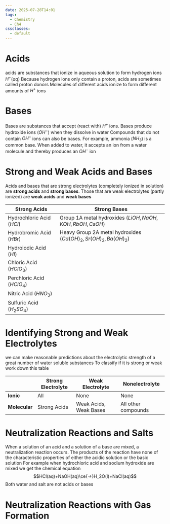 ```yaml
---
date: 2025-07-28T14:01
tags:
  - Chemistry
  - Ch4
cssclasses:
  - default
---
```

# Acids
acids are substances that ionize in aqueous solution to form hydrogen ions $H^+(aq)$
Because hydrogen ions only contain a proton, acids are sometimes called proton donors
Molecules of different acids ionize to form different amounts of $H^+$ ions

# Bases
Bases are substances that accept (react with) $H^+$ ions. Bases produce hydroxide ions ($OH^-$) when they dissolve in water
Compounds that do not contain $OH^-$ ions can also be bases. For example, ammonia ($NH_3$) is a common base. When added to water, it accepts an ion from a water molecule and thereby produces an $OH^-$ ion

# Strong and Weak Acids and Bases
Acids and bases that are strong electrolytes (completely ionized in solution) are **strong acids** and **strong bases**. Those that are weak electrolytes (partly ionized) are **weak acids** and **weak bases**

| Strong Acids               | Strong Bases                                                   |
| -------------------------- | -------------------------------------------------------------- |
| Hydrochloric Acid ($HCl$)  | Group 1A metal hydroxides ($LiOH,NaOH,KOH,RbOH,CsOH$)          |
| Hydrobromic Acid ($HBr$)   | Heavy Group 2A metal hydroxides ($Ca(OH)_2,Sr(OH)_2,Ba(OH)_2$) |
| Hydroiodic Acid ($HI$)     |                                                                |
| Chloric Acid ($HClO_3$)    |                                                                |
| Perchloric Acid ($HClO_4$) |                                                                |
| Nitric Acid ($HNO_3$)      |                                                                |
| Sulfuric Acid ($H_2SO_4$)  |                                                                |

# Identifying Strong and Weak Electrolytes
we can make reasonable predictions about the electrolytic strength of a great number of water soluble substances
To classify if it is strong or weak work down this table

|               | Strong Electrolyte | Weak Electrolyte       | Nonelectrolyte      |
| ------------- | ------------------ | ---------------------- | ------------------- |
| **Ionic**     | All                | None                   | None                |
| **Molecular** | Strong Acids       | Weak Acids, Weak Bases | All other compounds |

# Neutralization Reactions and Salts
When a solution of an acid and a solution of a base are mixed, a neutralization reaction occurs. The products of the reaction have none of the characteristic properties of either the acidic solution or the basic solution
For example when hydrochloric acid and sodium hydroxide are mixed we get the chemical equation$$HCl(aq)+NaOH(aq)\ce{->}H_2O(l)+NaCl(aq)$$
Both water and salt are not acids or bases

# Neutralization Reactions with Gas Formation

